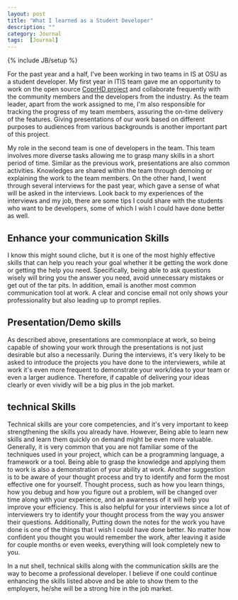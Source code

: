 ```yaml
---
layout: post
title: "What I learned as a Student Developer"
description: ""
category: Journal
tags:  [Journal]
---
```

{% include JB/setup %}

For the past year and a half, I've been working in two teams in IS at OSU as a student developer. My first year in ITIS team gave me an opportunity to work on the open source [CoprHD project](coprhd.github.io) and collaborate frequently with the community members and the developers from the industry. As the team leader, apart from the work assigned to me, I'm also responsible for tracking the progress of my team members, assuring the on-time delivery of the features. Giving presentations of our work based on different purposes to audiences from various backgrounds is another important part of this project.

My role in the second team is one of developers in the team. This team involves more diverse tasks allowing me to grasp many skills in a short period of time. Similar as the previous work, presentations are also common activities. Knowledges are shared within the team through demoing or explaining the work to the team members. On the other hand, I went through several interviews for the past year, which gave a sense of what will be asked in the interviews. Look back to my experiences of the interviews and my job, there are some tips I could share with the students who want to be developers, some of which I wish I could have done better as well.

## Enhance your communication Skills
I know this might sound cliche, but it is one of the most highly effective skills that can help you reach your goal whether it be getting the work done or getting the help you need. Specifically, being able to ask questions wisely will bring you the answer you need, avoid unnecessary mistakes or get out of the tar pits. In addition, email is another most common communication tool at work. A clear and concise email not only shows your professionality but also leading up to prompt replies.

## Presentation/Demo skills
As described above, presentations are commonplace at work, so being capable of showing your work through the presentations is not just desirable but also a necessarily. During the interviews, it's very likely to be asked to introduce the projects you have done to the interviewers, while at work it's even more frequent to demonstrate your work/idea to your team or even a larger audience. Therefore, if capable of delivering your ideas clearly or even vividly will be a big plus in the job market.

## technical Skills
Technical skills are your core competencies, and it's very important to keep strengthening the skills you already have. However, Being able to learn new skills and learn them quickly on demand might be even more valuable. Generally, it is very common that you are not familiar some of the techniques used in your project, which can be a programming language, a framework or a tool. Being able to grasp the knowledge and applying them to work is also a demonstration of your ability at work. Another suggestion is to be aware of your thought process and try to identify and form the most effective one for yourself. Thought process, such as how you learn things, how you debug and how you figure out a problem, will be changed over time along with your experience, and an awareness of it will help you improve your efficiency. This is also helpful for your interviews since a lot of interviewers try to identify your thought process from the way you answer their questions. Additionally, Putting down the notes for the work you have done is one of the things that I wish I could have done better. No matter how confident you thought you would remember the work, after leaving it aside for couple months or even weeks, everything will look completely new to you.

In a nut shell, technical skills along with the communication skills are the way to become a professional developer. I believe if one could continue enhancing the skills listed above and be able to show them to the employers, he/she will be a strong hire in the job market.
